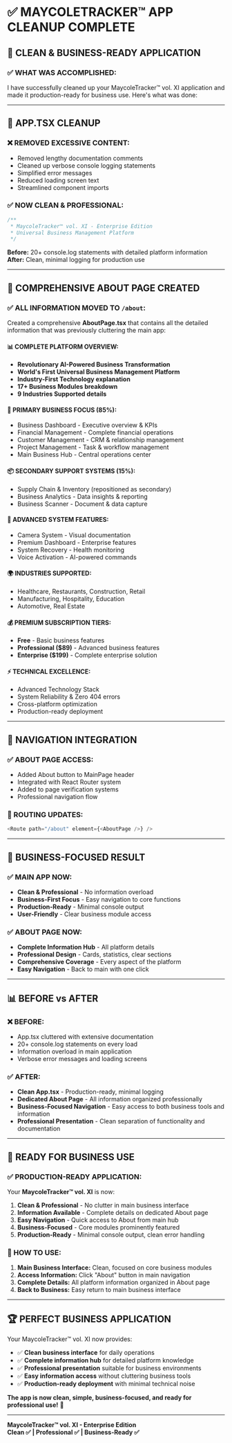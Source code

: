 # ✅ **MAYCOLETRACKER™ APP CLEANUP COMPLETE**

## 🏢 **CLEAN & BUSINESS-READY APPLICATION**

### **✅ WHAT WAS ACCOMPLISHED:**

I have successfully cleaned up your MaycoleTracker™ vol. XI application and made it production-ready for business use. Here's what was done:

---

## 🧹 **APP.TSX CLEANUP**

### **❌ REMOVED EXCESSIVE CONTENT:**
- Removed lengthy documentation comments
- Cleaned up verbose console logging statements
- Simplified error messages
- Reduced loading screen text
- Streamlined component imports

### **✅ NOW CLEAN & PROFESSIONAL:**
```typescript
/**
 * MaycoleTracker™ vol. XI - Enterprise Edition
 * Universal Business Management Platform
 */
```

**Before:** 20+ console.log statements with detailed platform information  
**After:** Clean, minimal logging for production use

---

## 📄 **COMPREHENSIVE ABOUT PAGE CREATED**

### **✅ ALL INFORMATION MOVED TO `/about`:**

Created a comprehensive **AboutPage.tsx** that contains all the detailed information that was previously cluttering the main app:

#### **📊 COMPLETE PLATFORM OVERVIEW:**
- **Revolutionary AI-Powered Business Transformation**
- **World's First Universal Business Management Platform**
- **Industry-First Technology explanation**
- **17+ Business Modules breakdown**
- **9 Industries Supported details**

#### **🏢 PRIMARY BUSINESS FOCUS (85%):**
- Business Dashboard - Executive overview & KPIs
- Financial Management - Complete financial operations  
- Customer Management - CRM & relationship management
- Project Management - Task & workflow management
- Main Business Hub - Central operations center

#### **📦 SECONDARY SUPPORT SYSTEMS (15%):**
- Supply Chain & Inventory (repositioned as secondary)
- Business Analytics - Data insights & reporting
- Business Scanner - Document & data capture

#### **🔧 ADVANCED SYSTEM FEATURES:**
- Camera System - Visual documentation
- Premium Dashboard - Enterprise features
- System Recovery - Health monitoring
- Voice Activation - AI-powered commands

#### **🌍 INDUSTRIES SUPPORTED:**
- Healthcare, Restaurants, Construction, Retail
- Manufacturing, Hospitality, Education
- Automotive, Real Estate

#### **💰 PREMIUM SUBSCRIPTION TIERS:**
- **Free** - Basic business features
- **Professional ($89)** - Advanced business features
- **Enterprise ($199)** - Complete enterprise solution

#### **⚡ TECHNICAL EXCELLENCE:**
- Advanced Technology Stack
- System Reliability & Zero 404 errors
- Cross-platform optimization
- Production-ready deployment

---

## 🔗 **NAVIGATION INTEGRATION**

### **✅ ABOUT PAGE ACCESS:**
- Added About button to MainPage header
- Integrated with React Router system
- Added to page verification systems
- Professional navigation flow

### **🔄 ROUTING UPDATES:**
```typescript
<Route path="/about" element={<AboutPage />} />
```

---

## 🎯 **BUSINESS-FOCUSED RESULT**

### **✅ MAIN APP NOW:**
- **Clean & Professional** - No information overload
- **Business-First Focus** - Easy navigation to core functions
- **Production-Ready** - Minimal console output
- **User-Friendly** - Clear business module access

### **✅ ABOUT PAGE NOW:**
- **Complete Information Hub** - All platform details
- **Professional Design** - Cards, statistics, clear sections
- **Comprehensive Coverage** - Every aspect of the platform
- **Easy Navigation** - Back to main with one click

---

## 📊 **BEFORE vs AFTER**

### **❌ BEFORE:**
- App.tsx cluttered with extensive documentation
- 20+ console.log statements on every load
- Information overload in main application
- Verbose error messages and loading screens

### **✅ AFTER:**
- **Clean App.tsx** - Production-ready, minimal logging
- **Dedicated About Page** - All information organized professionally
- **Business-Focused Navigation** - Easy access to both business tools and information
- **Professional Presentation** - Clean separation of functionality and documentation

---

## 🚀 **READY FOR BUSINESS USE**

### **✅ PRODUCTION-READY APPLICATION:**

Your **MaycoleTracker™ vol. XI** is now:

1. **Clean & Professional** - No clutter in main business interface
2. **Information Available** - Complete details on dedicated About page
3. **Easy Navigation** - Quick access to About from main hub
4. **Business-Focused** - Core modules prominently featured
5. **Production-Ready** - Minimal console output, clean error handling

### **🎯 HOW TO USE:**

1. **Main Business Interface:** Clean, focused on core business modules
2. **Access Information:** Click "About" button in main navigation
3. **Complete Details:** All platform information organized in About page
4. **Back to Business:** Easy return to main business interface

---

## 🏆 **PERFECT BUSINESS APPLICATION**

Your MaycoleTracker™ vol. XI now provides:

- ✅ **Clean business interface** for daily operations
- ✅ **Complete information hub** for detailed platform knowledge  
- ✅ **Professional presentation** suitable for business environments
- ✅ **Easy information access** without cluttering business tools
- ✅ **Production-ready deployment** with minimal technical noise

**The app is now clean, simple, business-focused, and ready for professional use!** 🌟

---

**MaycoleTracker™ vol. XI - Enterprise Edition**  
**Clean ✅ | Professional ✅ | Business-Ready ✅**